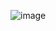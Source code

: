 ![image](https://github.com/gauravhalnawar1011/AWS/assets/140076717/0a7ac95d-f046-4d72-987b-c8351a6c62f4)

